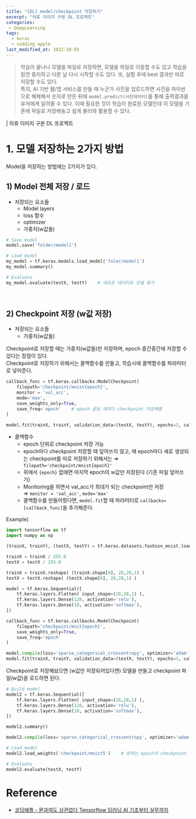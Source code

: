 ```yaml
---
title: "[DL] model/checkpoint 저장하기"
excerpt: "의류 이미지 구분 DL 프로젝트"
categories:
 - DeepLearning
tags:
  - keras
  - codding apple
last_modified_at: 2022-10-03
---
```


> 학습이 끝나나 모델을 파일로 저장하면, 모델을 파일로 이동할 수도 있고 학습을 잠깐 중지하고 다른 날 다시 시작할 수도 있다. 또, 실험 후에 best 결과만 따로 저장할 수도 있다. <br>
> 특히, AI 기반 웹/앱 서비스를 만들 때 누군가 사진을 업로드하면 사진을 파이썬으로 해체해서 숫자로 만든 뒤에 `model.predict(사진데이터)`를 통해 출력결과를 유저에게 알려줄 수 있다. 이때 필요한 것이 학습이 완료된 모델인데 이 모델을 기존에 파일로 저장해놓고 쉽게 불러와 활용할 수 있다.

| 의류 이미지 구분 DL 프로젝트

# 1. 모델 저장하는 2가지 방법
Model을 저장하는 방법에는 2가지가 있다.

## 1) Model 전체 저장 / 로드
+ 저장되는 요소들
    + Model layers
    + loss 함수
    + optimizer
    + 가중치(w값들)

```python
# Save model
model.save('folder/model1')

# Load model
my_model = tf.keras.models.load_model('foler/model1')
my_model.summary()

# Evaluate
my_model.evaluate(testX, testY)    # 새로운 데이터로 모델 평가
```

<br>

## 2) Checkpoint 저장 (w값 저장)
+ 저장되는 요소들
    + 가중치(w값들)

Checkpoint로 저장할 때는 가중치(w값들)만 저장하며, epoch 중간중간에 저장할 수 있다는 장점이 있다. <br>
Checkpoint로 저장하기 위해서는 콜백함수를 만들고, 학습시에 콜백함수를 파라미터로 넣어준다.

```python
callback_func = tf.keras.callbacks.ModelCheckpoint(
	filepath='checkpoint/mnist{epoch}',
	monitor = 'val_acc',
	mode='max',
	save_weights_only=True,
	save_freq='epoch'    # epoch 끝날 때마다 checkpoint 저장해줌
)

model.fit(trainX, trainY, validation_data=(testX, testY), epochs=3, callbacks=[callback_func])    # epoch 하나 끝날 때마다 callback 함수 실행
```

+ 콜백함수
    + epoch 단위로 checkpoint 저장 가능
    + epoch마다 checkpoint 저장할 때 덮어쓰지 않고, 매 epoch마다 새로 생성되는 checkpoint를 따로 저장하기 위해서는 ⇒ `filepath='checkpoint/mnist{epoch}'`
    + 위에서 `{epoch}` 없애면 마지막 epoch의 w값만 저장된다 (기존 파일 덮어쓰기)
    + Monitoring을 하면서 val_acc가 최대가 되는 checkpoint만 저장 <br>
        ⇒ `monitor = 'val_acc'`, `mode='max'`
    + 콜백함수를 만들어줬다면, `model.fit`할 때 파라미터로 `callbacks=[callback_func]`을 추가해준다.

Example)
```python
import tensorflow as tf
import numpy as np

(trainX, trainY), (testX, testY) = tf.keras.datasets.fashion_mnist.load_data()

trainX = trainX / 255.0
testX = testX / 255.0

trainX = trainX.reshape( (trainX.shape[0], 28,28,1) )
testX = testX.reshape( (testX.shape[0], 28,28,1) )

model = tf.keras.Sequential([
    tf.keras.layers.Flatten( input_shape=(28,28,1) ),
    tf.keras.layers.Dense(128, activation='relu'),
    tf.keras.layers.Dense(10, activation='softmax'),
])

callback_func = tf.keras.callbacks.ModelCheckpoint(
	filepath='checkpoint/mnit{epoch}',
	save_weights_only=True,
	save_freq='epoch'
)

model.compile(loss='sparse_categorical_crossentropy', optimizer='adam', metrics=['acc'])
model.fit(trainX, trainY, validation_data=(testX, testY), epochs=3, callbacks=[callback_func])
```

Checkpoint로 저장해놨으면 (w값만 저장되어있다면) 모델을 만들고 checkpoint 파일(w값)을 로드하면 된다.

```python
# Build model
model2 = tf.keras.Sequential([
    tf.keras.layers.Flatten( input_shape=(28,28,1) ),
    tf.keras.layers.Dense(128, activation='relu'),
    tf.keras.layers.Dense(10, activation='softmax'),
])

model2.summary()

model2.compile(loss='sparse_categorical_crossentropy', optimizer='adam', metrics=['acc'])

# Load model
model2.load_weights('checkpoint/mnist5')    # 원하는 epoch의 checkpoint 파일 경로 입력

# Evaluate
model2.evaluate(testX, testY)
```

# Reference
+ [코딩애플 - 문과여도 상관없다 Tensorflow 딥러닝 AI 기초부터 실무까지](https://codingapple.com/course/python-deep-learning/)